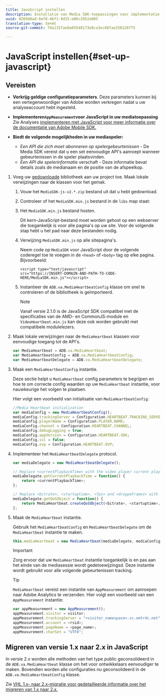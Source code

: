 ```yaml
---
title: JavaScript instellen
description: Installatie van Media SDK-toepassingen voor implementatie op JavaScript.
uuid: 0269d8ad-0af8-4bf1-9d15-e06c2952a005
translation-type: tm+mt
source-git-commit: 7da115fae0a05548173e8ca3ec68fae250128775

---
```



# JavaScript instellen{#set-up-javascript}

## Vereisten

* **Verkrijg geldige configuratieparameters**. Deze parameters kunnen bij een vertegenwoordiger van Adobe worden verkregen nadat u uw analyseaccount hebt ingesteld.
* **Implementeren`AppMeasurement`voor JavaScript in uw mediatoepassing** Zie Analyses [implementeren met JavaScript voor meer informatie over de documentatie van Adobe Mobile SDK.](https://marketing.adobe.com/resources/help/en_US/sc/implement/js_implementation.html)

* **Biedt de volgende mogelijkheden in uw mediaspeler:**

   * *Een API die zich moet abonneren op spelergebeurtenissen* - De Media SDK vereist dat u een set eenvoudige API&#39;s aanroept wanneer gebeurtenissen in de speler plaatsvinden.
   * *Een API die spelerinformatie* verschaft - Deze informatie bevat details zoals de medianaam en de positie van de afspeelkop.

1. Voeg uw [gedownloade](/help/sdk-implement/download-sdks.md#download-2x-sdks) bibliotheek aan uw project toe. Maak lokale verwijzingen naar de klassen voor het gemak.

   1. Vouw het `MediaSDK-js-v2.*.zip` bestand uit dat u hebt gedownload.
   1. Controleer of het `MediaSDK.min.js` bestand in de `libs` map staat:

   1. Het `MediaSDK.min.js` bestand hosten.

      Dit kern-JavaScript-bestand moet worden gehost op een webserver die toegankelijk is voor alle pagina&#39;s op uw site. Voor de volgende stap hebt u het pad naar deze bestanden nodig.

   1. Verwijzing `MediaSDK.min.js` op alle sitepagina&#39;s.

      Neem code op `MediaSDK` voor JavaScript door de volgende coderegel toe te voegen in de `<head>` of `<body>` tag op elke pagina. Bijvoorbeeld:

      ```
      <script type="text/javascript" 
      src="https://INSERT-DOMAIN-AND-PATH-TO-CODE-HERE/MediaSDK.min.js"></script>
      ```

   1. Instantieer de `ADB.va.MediaHeartbeatConfig` klasse om snel te controleren of de bibliotheek is geïmporteerd.

      >[!NOTE]
      >
      >Vanaf versie 2.1.0 is de JavaScript SDK compatibel met de specificaties van de AMD- en CommonJS-module en `VideoHeartbeat.min.js` kan deze ook worden gebruikt met compatibele modulelezers.

1. Maak lokale verwijzingen naar de `MediaHeartbeat` klassen voor eenvoudige toegang tot de API&#39;s.

   ```js
   var MediaHeartbeat = ADB.va.MediaHeartbeat; 
   var MediaHeartbeatConfig = ADB.va.MediaHeartbeatConfig; 
   var MediaHeartbeatDelegate = ADB.va.MediaHeartbeatDelegate; 
   ```

1. Maak een `MediaHeartbeatConfig` instantie.

   Deze sectie helpt u `MediaHeartbeat` config parameters te begrijpen en hoe te om correcte config waarden op uw `MediaHeartbeat` instantie, voor nauwkeurige het volgen te plaatsen.

   Hier volgt een voorbeeld van initialisatie van `MediaHeartbeatConfig`:

   ```js
   //Media Heartbeat initialization 
   var mediaConfig = new MediaHeartbeatConfig(); 
   mediaConfig.trackingServer = Configuration.HEARTBEAT.TRACKING_SERVER; 
   mediaConfig.playerName = Configuration.PLAYER.NAME; 
   mediaConfig.channel = Configuration.HEARTBEAT.CHANNEL; 
   mediaConfig.debugLogging = true; 
   mediaConfig.appVersion = Configuration.HEARTBEAT.SDK; 
   mediaConfig.ssl = false; 
   mediaConfig.ovp = Configuration.HEARTBEAT.OVP; 
   ```

1. Implementeer het `MediaHeartbeatDelegate` protocol.

   ```js
   var mediaDelegate = new MediaHeartbeatDelegate(); 
   
   // Replace <currentPlaybackTime> with the video player current playback time 
   mediaDelegate.getCurrentPlaybackTime = function() { 
       return <currentPlaybackTime>; 
   }; 
   
   // Replace <bitrate>, <startuptime>, <fps> and <droppeFrames> with the current playback QoS values.  
   mediaDelegate.getQoSObject = function() { 
       return MediaHeartbeat.createQoSObject(<bitrate>, <startuptime>, <fps>, <droppedFrames>); 
   };
   ```

1. Maak de `MediaHeartbeat` instantie.

   Gebruik het `MediaHeartbeatConfig` en `MediaHeartbeatDelegate` om de `MediaHeartbeat` instantie te maken.

   ```js
   this.mediaHeartbeat = new MediaHeartbeat(mediaDelegate, mediaConfig, appMeasurement);
   ```

   >[!IMPORTANT]
   >
   >Zorg ervoor dat uw `MediaHeartbeat` instantie toegankelijk is en pas aan het einde van de mediasessie wordt gedetoewijzingsd. Deze instantie wordt gebruikt voor alle volgende gebeurtenissen tracking.

   >[!TIP]
   >
   >`MediaHeartbeat` vereist een instantie van `AppMeasurement` om aanroepen naar Adobe Analytics te verzenden. Hier volgt een voorbeeld van een `AppMeasurement` instantie:

   ```js
   var appMeasurement = new AppMeasurement(); 
   appMeasurement.visitor = visitor; 
   appMeasurement.trackingServer = "<visitor_namespace>.sc.omtrdc.net"; 
   appMeasurement.account = <rsid>; 
   appMeasurement.pageName = <page_name>; 
   appMeasurement.charSet = "UTF­8";
   ```

## Migreren van versie 1.x naar 2.x in JavaScript

In versie 2.x worden alle methoden van het type public geconsolideerd in de `ADB.va.MediaHeartbeat` klasse om het voor ontwikkelaars eenvoudiger te maken. Bovendien worden alle configuraties nu geconsolideerd in de `ADB.va.MediaHeartbeatConfig` klasse.

Zie [VHL 1.x- naar 2.x-migratie voor gedetailleerde informatie over het migreren van 1.x naar 2.x.](/help/sdk-implement/va-1x-to-2x/mig-1x-2x-overview.md)
